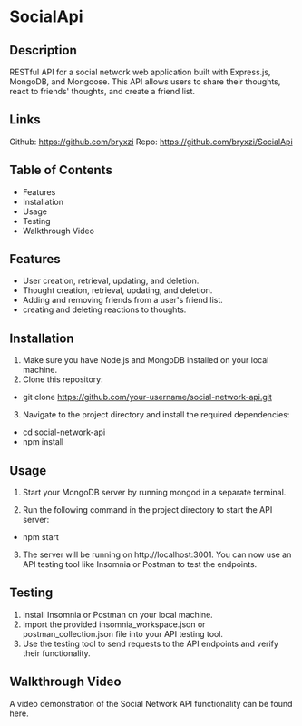 # SocialApi

## Description
RESTful API for a social network web application built with Express.js, MongoDB, and Mongoose. This API allows users to share their thoughts, react to friends' thoughts, and create a friend list.

## Links
Github: https://github.com/bryxzi
Repo: https://github.com/bryxzi/SocialApi

## Table of Contents
- Features
- Installation
- Usage
- Testing
- Walkthrough Video

## Features
- User creation, retrieval, updating, and deletion.
- Thought creation, retrieval, updating, and deletion.
- Adding and removing friends from a user's friend list.
- creating and deleting reactions to thoughts.

## Installation
1. Make sure you have Node.js and MongoDB installed on your local machine.
2. Clone this repository:
- git clone https://github.com/your-username/social-network-api.git
3. Navigate to the project directory and install the required dependencies:
- cd social-network-api
- npm install

## Usage

1. Start your MongoDB server by running mongod in a separate terminal.

2. Run the following command in the project directory to start the API server:
- npm start
3. The server will be running on http://localhost:3001. You can now use an API testing tool like Insomnia or Postman to test the endpoints.

## Testing
1. Install Insomnia or Postman on your local machine.
2. Import the provided insomnia_workspace.json or postman_collection.json file into your API testing tool.
3. Use the testing tool to send requests to the API endpoints and verify their functionality.

## Walkthrough Video
A video demonstration of the Social Network API functionality can be found here.
